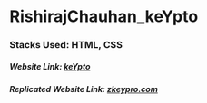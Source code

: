 # RishirajChauhan_keYpto

### Stacks Used: HTML, CSS

##### Website Link: <a href="https://keypto.vercel.app/" target="_blank"> keYpto</a>

##### Replicated Website Link: <a href="https://zkeypro.com/" target="_blank">zkeypro.com </a>
